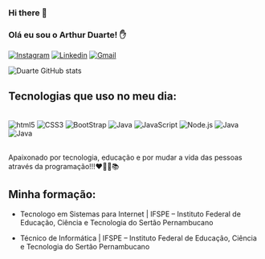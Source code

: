 ### Hi there 👋
### Olá eu sou o Arthur Duarte! ✋

[![Instagram](https://img.shields.io/badge/Instagram-E4405F?style=for-the-badge&logo=instagram&logoColor=white)](https://www.instagram.com/duarte_arthur21/)
[![Linkedin](https://img.shields.io/badge/LinkedIn-0077B5?style=for-the-badge&logo=linkedin&logoColor=white)](https://www.linkedin.com/in/arthur-duarte-92931b201/)
[![Gmail](https://img.shields.io/badge/Gmail-D14836?style=for-the-badge&logo=gmail&logoColor=white)]()

![Duarte GitHub stats](https://github-readme-stats.vercel.app/api?username=duarte-arthur21&show_icons=true&theme=gruvbox)

## Tecnologias que uso no meu dia:
<div style="display:inline_block"></br>
    <img align="center" alt="html5" src="https://img.shields.io/badge/HTML5-E34F26?style=for-the-badge&logo=html5&logoColor=white">
    <img align="center" alt="CSS3" src="https://img.shields.io/badge/CSS3-1572B6?style=for-the-badge&logo=css3&logoColor=white">
    <img align="center" alt="BootStrap" src="https://img.shields.io/badge/Bootstrap-563D7C?style=for-the-badge&logo=bootstrap&logoColor=white">
    <img align="center" alt="Java" src="https://img.shields.io/badge/Java-ED8B00?style=for-the-badge&logo=java&logoColor=white">
    <img align="center" alt="JavaScript" src="https://img.shields.io/badge/JavaScript-323330?style=for-the-badge&logo=javascript&logoColor=F7DF1E">
    <img align="center" alt="Node.js" src="https://img.shields.io/badge/Node.js-43853D?style=for-the-badge&logo=node.js&logoColor=white">
    <img align="center" alt="Java" src="https://img.shields.io/badge/React-20232A?style=for-the-badge&logo=react&logoColor=61DAFB">
    <img align="center" alt="Java" src="https://img.shields.io/badge/MySQL-00000F?style=for-the-badge&logo=mysql&logoColor=white">
</div></br>

Apaixonado por tecnologia, educação e por mudar a vida das pessoas através da programação!!!❤️🧑‍💻📚

## Minha formação:

- Tecnologo em Sistemas para Internet | IFSPE – Instituto Federal de Educação,
Ciência e Tecnologia do Sertão Pernambucano

- Técnico de Informática | IFSPE – Instituto Federal de Educação, Ciência e
Tecnologia do Sertão Pernambucano
